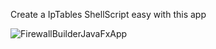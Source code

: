 Create a IpTables ShellScript easy with this app

![FirewallBuilderJavaFxApp](https://github.com/Bastian26/Java-fx-firewall-builder/assets/60541600/7546b6f1-b002-4eab-8344-0412814bc5b8)
